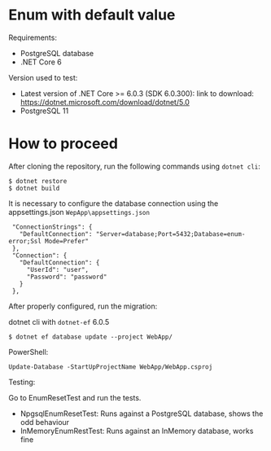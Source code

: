 # Enum with default value

Requirements:
 * PostgreSQL database
 * .NET Core 6


Version used to test:

 * Latest version of .NET Core >= 6.0.3 (SDK 6.0.300): link to download: https://dotnet.microsoft.com/download/dotnet/5.0
 * PostgreSQL 11

 # How to proceed

 After cloning the repository, run the following commands using `dotnet cli`:

 ```
 $ dotnet restore
 $ dotnet build
 ```

 It is necessary to configure the database connection using the appsettings.json
`WepApp\appsettings.json`
 ```
  "ConnectionStrings": {
    "DefaultConnection": "Server=database;Port=5432;Database=enum-error;Ssl Mode=Prefer"
  },
  "Connection": {
    "DefaultConnection": {
      "UserId": "user",
      "Password": "password"
    }
  },
 ```

 After properly configured, run the migration:

 dotnet cli with `dotnet-ef` 6.0.5
 ```
 $ dotnet ef database update --project WebApp/
 ```

 PowerShell:
 ```
 Update-Database -StartUpProjectName WebApp/WebApp.csproj
 ```

Testing:

 Go to EnumResetTest and run the tests.

 * NpgsqlEnumResetTest: Runs against a PostgreSQL database, shows the odd behaviour
 * InMemoryEnumRestTest: Runs against an InMemory database, works fine
